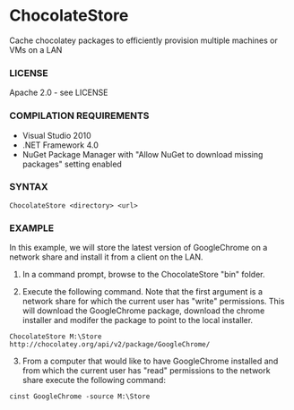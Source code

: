 ChocolateStore
==============
Cache chocolatey packages to efficiently provision multiple machines or VMs on a LAN

### LICENSE
Apache 2.0 - see LICENSE

### COMPILATION REQUIREMENTS
* Visual Studio 2010
* .NET Framework 4.0
* NuGet Package Manager with "Allow NuGet to download missing packages" setting enabled

### SYNTAX
`ChocolateStore <directory> <url>`

### EXAMPLE
In this example, we will store the latest version of GoogleChrome on a network share and install it from a client on the LAN.

1) In a command prompt, browse to the ChocolateStore "bin" folder.

2) Execute the following command. Note that the first argument is a network share for which the current user has "write" permissions. This will download the GoogleChrome package, download the chrome installer and modifer the package to point to the local installer.

`ChocolateStore M:\Store http://chocolatey.org/api/v2/package/GoogleChrome/`

3) From a computer that would like to have GoogleChrome installed and from which the current user has "read" permissions to the network share execute the following command:

`cinst GoogleChrome -source M:\Store`
